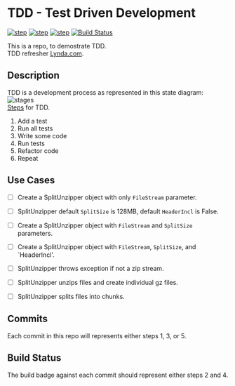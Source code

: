 
# TDD - Test Driven Development 

[![step](https://img.shields.io/badge/step-3-brightgreen.svg)]()
[![step](https://img.shields.io/badge/step-4-brightgreen.svg)](https://travis-ci.org/prthomas/split-unzipper)
[![step](https://img.shields.io/badge/step-5-blue.svg)]()
[![Build Status](https://travis-ci.org/prthomas/split-unzipper.svg?branch=master)](https://travis-ci.org/prthomas/split-unzipper)

This is a repo, to demostrate TDD.  
TDD refresher [Lynda.com](https://www.lynda.com/Python-tutorials/Unit-Testing-Test-Driven-Development-Python/746314-2.html).  

## Description

TDD is a development process as represented in this state diagram:   
![stages](https://upload.wikimedia.org/wikipedia/commons/0/0b/TDD_Global_Lifecycle.png "TDD workflow")  
[Steps](https://en.wikipedia.org/wiki/Test-driven_development#Test-driven_work) for TDD.  

1. Add a test
1. Run all tests
1. Write some code
1. Run tests
1. Refactor code
1. Repeat

## Use Cases
* [ ] Create a SplitUnzipper object with only `FileStream` parameter.  
* [ ] SplitUnzipper default `SplitSize` is 128MB, default `HeaderIncl` is False.  
* [ ] Create a SplitUnzipper object with `FileStream` and `SplitSize` parameters.  
* [ ] Create a SplitUnzipper object with `FileStream`, `SplitSize`, and `HeaderIncl'.  
* [ ] SplitUnzipper throws exception if not a zip stream.  
* [ ] SplitUnzipper unzips files and create individual gz files.  
* [ ] SplitUnzipper splits files into chunks.  


## Commits
Each commit in this repo will represents either steps 1, 3, or 5.

## Build Status
The build badge against each commit should represent either steps 2 and 4.
